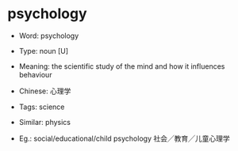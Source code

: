 # psychology

- Word: psychology

- Type: noun [U]
- Meaning: the scientific study of the mind and how it influences behaviour
- Chinese: 心理学
- Tags: science
- Similar: physics
- Eg.: social/educational/child psychology 社会╱教育╱儿童心理学

